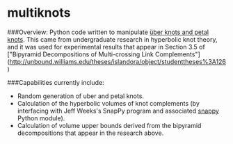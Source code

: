 # multiknots
###Overview:
Python code written to manipulate [über knots and petal knots](http://arxiv.org/abs/1208.5742). This came from undergraduate research in hyperbolic knot theory, and it was used for experimental results that appear in Section 3.5 of ["Bipyramid Decompositions of Multi-crossing Link Complements"] (http://unbound.williams.edu/theses/islandora/object/studenttheses%3A126)

###Capabilities currently include:  
* Random generation of uber and petal knots.  
* Calculation of the hyperbolic volumes of knot complements (by interfacing with Jeff Weeks's SnapPy program and associated [snappy](http://www.math.uic.edu/t3m/SnapPy/) Python module).  
* Calculation of volume upper bounds derived from the bipyramid decompositions that appear in the research above. 
